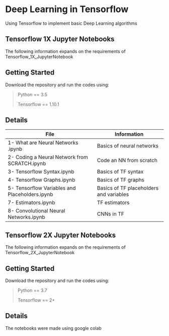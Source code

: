 # Deep Learning in Tensorflow 
Using Tensorflow to implement basic Deep Learning algorithms 
## Tensorflow 1X Jupyter Notebooks
The following information expands on the requirements of Tensorflow_1X_JupyterNotebook
## Getting Started
Download the repository and run the codes using: 
> Python == 3.5
>
> Tensorflow == 1.10.1
>
## Details
| File | Information |
|-------|------------|
| 1- What are Neural Networks .ipynb  | Basics of neural networks  | 
| 2- Coding a Neural Network from SCRATCH.ipynb  | Code an NN from scratch  | 
| 3- Tensorflow Syntax.ipynb  | Basics of TF syntax | 
| 4- Tensorflow Graphs.ipynb  | Basics of TF graphs | 
| 5- Tensorflow Variables and Placeholders.ipynb  | Basics of TF placeholders and variables  | 
| 7- Estimators.ipynb  | TF estimators  | 
| 8- Convolutional Neural Networks.ipynb  | CNNs in TF | 

## Tensorflow 2X Jupyter Notebooks
The following information expands on the requirements of Tensorflow_2X_JupyterNotebook
## Getting Started
Download the repository and run the codes using: 
> Python == 3.7
>
> Tensorflow == 2+
>
## Details
The notebooks were made using google colab
